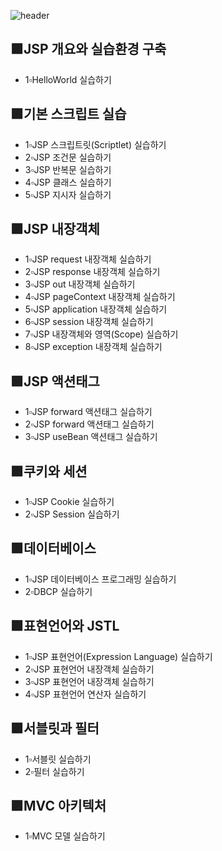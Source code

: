 ![header](https://capsule-render.vercel.app/api?type=rounded&color=auto&height=100&section=header&text=🖥JSP%20수업예제🖥&fontSize=50)

## 🟪JSP 개요와 실습환경 구축
- 1▫HelloWorld 실습하기

## 🟪기본 스크립트 실습
- 1▫JSP 스크립트릿(Scriptlet) 실습하기
- 2▫JSP 조건문 실습하기
- 3▫JSP 반복문 실습하기
- 4▫JSP 클래스 실습하기
- 5▫JSP 지시자 실습하기

## 🟪JSP 내장객체
- 1▫JSP request 내장객체 실습하기
- 2▫JSP response 내장객체 실습하기
- 3▫JSP out 내장객체 실습하기
- 4▫JSP pageContext 내장객체 실습하기
- 5▫JSP application 내장객체 실습하기
- 6▫JSP session 내장객체 실습하기
- 7▫JSP 내장객체와 영역(Scope) 실습하기
- 8▫JSP exception 내장객체 실습하기

## 🟪JSP 액션태그
- 1▫JSP forward 액션태그 실습하기
- 2▫JSP forward 액션태그 실습하기
- 3▫JSP useBean 액션태그 실습하기

## 🟪쿠키와 세션
- 1▫JSP Cookie 실습하기
- 2▫JSP Session 실습하기

## 🟪데이터베이스
- 1▫JSP 데이터베이스 프로그래밍 실습하기
- 2▫DBCP 실습하기

## 🟪표현언어와 JSTL
- 1▫JSP 표현언어(Expression Language) 실습하기
- 2▫JSP 표현언어 내장객체 실습하기
- 3▫JSP 표현언어 내장객체 실습하기
- 4▫JSP 표현언어 연산자 실습하기

## 🟪서블릿과 필터
- 1▫서블릿 실습하기
- 2▫필터 실습하기

## 🟪MVC 아키텍처
- 1▫MVC 모델 실습하기